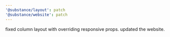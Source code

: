 ```yaml
---
'@substance/layout': patch
'@substance/website': patch
---
```


fixed column layout with overriding responsive props. updated the website.
